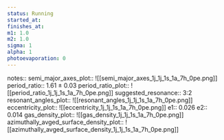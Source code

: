 ```yaml
---
status: Running
started_at:
finishes_at:
m1: 1.0
m2: 1.0
sigma: 1
alpha: 1
photoevaporation: 0
---
```


notes::
semi_major_axes_plot:: ![[semi_major_axes_1j_1j_1s_1a_7h_0pe.png]]
period_ratio:: 1.61 ± 0.03
period_ratio_plot:: ![[period_ratio_1j_1j_1s_1a_7h_0pe.png]]
suggested_resonance:: 3:2
resonant_angles_plot:: ![[resonant_angles_1j_1j_1s_1a_7h_0pe.png]]
eccentricity_plot:: ![[eccentricity_1j_1j_1s_1a_7h_0pe.png]]
e1:: 0.026
e2:: 0.014
gas_density_plot:: ![[gas_density_1j_1j_1s_1a_7h_0pe.png]]
azimuthally_avged_surface_density_plot:: ![[azimuthally_avged_surface_density_1j_1j_1s_1a_7h_0pe.png]]
